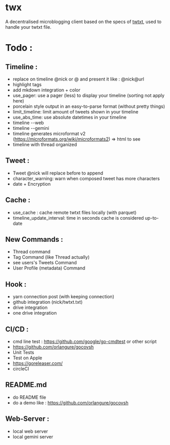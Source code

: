 # twx

A decentralised microblogging client based on the specs of [twtxt](https://dev.twtxt.net/), used to handle your twtxt file.



# Todo :
## Timeline : 
- replace on timeline @nick or @<nick url> and present it like : @nick@url
- highlight tags
- add mkdown integration + color
- use_pager: use a pager (less) to display your timeline (sorting not apply here)
- porcelain style output in an easy-to-parse format (without pretty things)
- limit_timeline: limit amount of tweets shown in your timeline
- use_abs_time: use absolute datetimes in your timeline
- timeline --web
- timeline --gemini
- timeline generates microformat v2 (https://microformats.org/wiki/microformats2) => html to see
- timeline with thread organized

## Tweet :
- Tweet @nick will replace before to append
- character_warning: warn when composed tweet has more characters
- date + Encryption 

## Cache :
- use_cache : cache remote twtxt files locally (with parquet)
- timeline_update_interval: time in seconds cache is considered up-to-date

## New Commands :
- Thread command
- Tag Command (like Thread actually)
- see users's Tweets Command
- User Profile (metadata) Command

## Hook :
- yarn connection post (with keeping connection)
- github integration (nick/twtxt.txt)
- drive integration
- one drive integration 

## CI/CD :
- cmd line test : https://github.com/google/go-cmdtest or other script
- https://github.com/orlangure/gocovsh
- Unit Tests
- Test on Apple
- https://goreleaser.com/
- circleCI


## README.md
- do README file
- do a demo like : https://github.com/orlangure/gocovsh

## Web-Server :
- local web server
- local gemini server